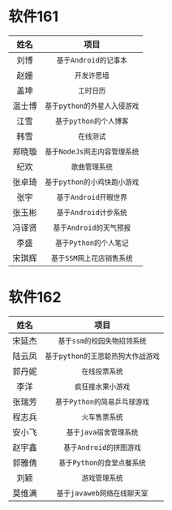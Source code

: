 软件161
=====
| 姓名 | 项目 |
| :-----: | :-----: |
| 刘博 |  `基于Android的记事本`  |
| 赵姗 |  `开发许愿墙` |
| 盖坤 | `工时日历` |
| 温士博 |  `基于python的外星人入侵游戏` |
| 江雪 | `基于python的个人博客` |
| 韩雪 | `在线测试` |
| 郑晓璇 |  `基于NodeJs网志内容管理系统` |
| 纪欢 |  `歌曲管理系统` |
| 张卓琦 |  `基于python的小鸡快跑小游戏` |
| 张宇 |  `基于Android开眼世界` |
| 张玉彬 |  `基于Android计步系统` |
| 冯译贤 | `基于Android的天气预报` |
| 李盛 | `基于Python的个人笔记` |
| 宋琪辉 | `基于SSM网上花店销售系统` |



软件162
=====
| 姓名 | 项目 |
| :-----: | :-----: |
| 宋延杰 | `基于ssm的校园失物招领系统` |
| 陆云凤 | `基于python的王思聪热狗大作战游戏` |
| 郭丹妮 | `在线投票系统` |
| 李洋 |  `疯狂接水果小游戏` |
| 张瑞芳 |  `基于Python的简易乒乓球游戏` |
| 程志兵 |  `火车售票系统` |
| 安小飞 |  `基于java宿舍管理系统` |
| 赵宇鑫 |  `基于Android的拼图游戏` |
| 郭雅倩 |  `基于Python的食堂点餐系统` |
| 刘颖 |  `游戏管理系统` |
| 莫维满 |  `基于javaweb网络在线聊天室` |
